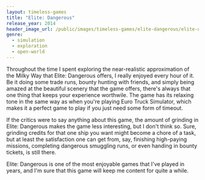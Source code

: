 ```yaml
---
layout: timeless-games
title: "Elite: Dangerous"
release_year: 2014
header_image_url: /public/images/timeless-games/elite-dangerous/elite-dangerous.jpg
genre:
  - simulation
  - exploration
  - open-world
---
```


Throughout the time I spent exploring the near-realistic approximation of the Milky Way that Elite: Dangerous offers, I really enjoyed every hour of it. Be it doing some trade runs, bounty hunting with friends, and simply being amazed at the beautiful scenery that the game offers, there's always that one thing that keeps your experience worthwile. The game has its relaxing tone in the same way as when you're playing Euro Truck Simulator, which makes it a perfect game to play if you just need some form of timeout.

If the critics were to say anything about this game, the amount of grinding in Elite: Dangerous makes the game less interesting, but I don't think so. Sure, grinding credits for that one ship you want might become a chore of a task, but at least the satisfaction one can get from, say, finishing high-paying missions, completing dangerous smuggling runs, or even handing in bounty tickets, is still there.

Elite: Dangerous is one of the most enjoyable games that I've played in years, and I'm sure that this game will keep me content for quite a while.
